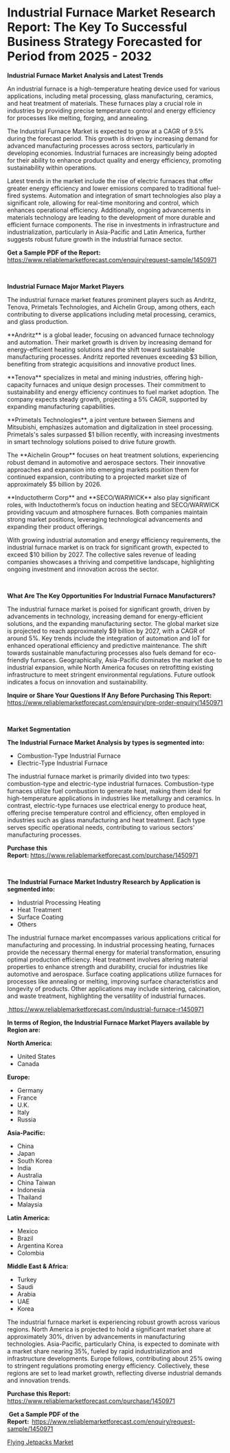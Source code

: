 <p><h1>Industrial Furnace Market Research Report: The Key To Successful Business Strategy Forecasted for Period from 2025 - 2032</h1></p><p><strong>Industrial Furnace Market Analysis and Latest Trends</strong></p>
<p><p>An industrial furnace is a high-temperature heating device used for various applications, including metal processing, glass manufacturing, ceramics, and heat treatment of materials. These furnaces play a crucial role in industries by providing precise temperature control and energy efficiency for processes like melting, forging, and annealing.</p><p>The Industrial Furnace Market is expected to grow at a CAGR of 9.5% during the forecast period. This growth is driven by increasing demand for advanced manufacturing processes across sectors, particularly in developing economies. Industrial furnaces are increasingly being adopted for their ability to enhance product quality and energy efficiency, promoting sustainability within operations. </p><p>Latest trends in the market include the rise of electric furnaces that offer greater energy efficiency and lower emissions compared to traditional fuel-fired systems. Automation and integration of smart technologies also play a significant role, allowing for real-time monitoring and control, which enhances operational efficiency. Additionally, ongoing advancements in materials technology are leading to the development of more durable and efficient furnace components. The rise in investments in infrastructure and industrialization, particularly in Asia-Pacific and Latin America, further suggests robust future growth in the industrial furnace sector.</p></p>
<p><strong>Get a Sample PDF of the Report:&nbsp;</strong> <a href="https://www.reliablemarketforecast.com/enquiry/request-sample/1450971?utm_campaign=1890&utm_medium=2&utm_source=Github&utm_content=ia&utm_term=20022025&utm_id=industrial-furnace">https://www.reliablemarketforecast.com/enquiry/request-sample/1450971</a></p>
<p>&nbsp;</p>
<p><strong>Industrial Furnace Major Market Players</strong></p>
<p><p>The industrial furnace market features prominent players such as Andritz, Tenova, Primetals Technologies, and Aichelin Group, among others, each contributing to diverse applications including metal processing, ceramics, and glass production.</p><p>**Andritz** is a global leader, focusing on advanced furnace technology and automation. Their market growth is driven by increasing demand for energy-efficient heating solutions and the shift toward sustainable manufacturing processes. Andritz reported revenues exceeding $3 billion, benefiting from strategic acquisitions and innovative product lines.</p><p>**Tenova** specializes in metal and mining industries, offering high-capacity furnaces and unique design processes. Their commitment to sustainability and energy efficiency continues to fuel market adoption. The company expects steady growth, projecting a 5% CAGR, supported by expanding manufacturing capabilities.</p><p>**Primetals Technologies**, a joint venture between Siemens and Mitsubishi, emphasizes automation and digitalization in steel processing. Primetals's sales surpassed $1 billion recently, with increasing investments in smart technology solutions poised to drive future growth.</p><p>The **Aichelin Group** focuses on heat treatment solutions, experiencing robust demand in automotive and aerospace sectors. Their innovative approaches and expansion into emerging markets position them for continued expansion, contributing to a projected market size of approximately $5 billion by 2026.</p><p>**Inductotherm Corp** and **SECO/WARWICK** also play significant roles, with Inductotherm’s focus on induction heating and SECO/WARWICK providing vacuum and atmosphere furnaces. Both companies maintain strong market positions, leveraging technological advancements and expanding their product offerings.</p><p>With growing industrial automation and energy efficiency requirements, the industrial furnace market is on track for significant growth, expected to exceed $10 billion by 2027. The collective sales revenue of leading companies showcases a thriving and competitive landscape, highlighting ongoing investment and innovation across the sector.</p></p>
<p>&nbsp;</p>
<p><strong>What Are The Key Opportunities For Industrial Furnace Manufacturers?</strong></p>
<p><p>The industrial furnace market is poised for significant growth, driven by advancements in technology, increasing demand for energy-efficient solutions, and the expanding manufacturing sector. The global market size is projected to reach approximately $9 billion by 2027, with a CAGR of around 5%. Key trends include the integration of automation and IoT for enhanced operational efficiency and predictive maintenance. The shift towards sustainable manufacturing processes also fuels demand for eco-friendly furnaces. Geographically, Asia-Pacific dominates the market due to industrial expansion, while North America focuses on retrofitting existing infrastructure to meet stringent environmental regulations. Future outlook indicates a focus on innovation and sustainability.</p></p>
<p><strong>Inquire or Share Your Questions If Any Before Purchasing This Report:</strong> <a href="https://www.reliablemarketforecast.com/enquiry/pre-order-enquiry/1450971?utm_campaign=1890&utm_medium=2&utm_source=Github&utm_content=ia&utm_term=20022025&utm_id=industrial-furnace">https://www.reliablemarketforecast.com/enquiry/pre-order-enquiry/1450971</a></p>
<p>&nbsp;</p>
<p><strong>Market Segmentation</strong></p>
<p><strong>The Industrial Furnace Market Analysis by types is segmented into:</strong></p>
<p><ul><li>Combustion-Type Industrial Furnace</li><li>Electric-Type Industrial Furnace</li></ul></p>
<p><p>The industrial furnace market is primarily divided into two types: combustion-type and electric-type industrial furnaces. Combustion-type furnaces utilize fuel combustion to generate heat, making them ideal for high-temperature applications in industries like metallurgy and ceramics. In contrast, electric-type furnaces use electrical energy to produce heat, offering precise temperature control and efficiency, often employed in industries such as glass manufacturing and heat treatment. Each type serves specific operational needs, contributing to various sectors' manufacturing processes.</p></p>
<p><strong>Purchase this Report:&nbsp;</strong><a href="https://www.reliablemarketforecast.com/purchase/1450971?utm_campaign=1890&utm_medium=2&utm_source=Github&utm_content=ia&utm_term=20022025&utm_id=industrial-furnace">https://www.reliablemarketforecast.com/purchase/1450971</a></p>
<p>&nbsp;</p>
<p><strong>The Industrial Furnace Market Industry Research by Application is segmented into:</strong></p>
<p><ul><li>Industrial Processing Heating</li><li>Heat Treatment</li><li>Surface Coating</li><li>Others</li></ul></p>
<p><p>The industrial furnace market encompasses various applications critical for manufacturing and processing. In industrial processing heating, furnaces provide the necessary thermal energy for material transformation, ensuring optimal production efficiency. Heat treatment involves altering material properties to enhance strength and durability, crucial for industries like automotive and aerospace. Surface coating applications utilize furnaces for processes like annealing or melting, improving surface characteristics and longevity of products. Other applications may include sintering, calcination, and waste treatment, highlighting the versatility of industrial furnaces.</p></p>
<p><a href="https://www.reliablemarketforecast.com/industrial-furnace-r1450971?utm_campaign=1890&utm_medium=2&utm_source=Github&utm_content=ia&utm_term=20022025&utm_id=industrial-furnace">&nbsp;https://www.reliablemarketforecast.com/industrial-furnace-r1450971</a></p>
<p><strong>In terms of Region, the Industrial Furnace Market Players available by Region are:</strong></p>
<p>
    <p> <strong> North America: </strong>
        <ul>
            <li>United States</li>
            <li>Canada</li>
        </ul>
        </p> 
    <p> <strong> Europe: </strong>
        <ul>
            <li>Germany</li>
            <li>France</li>
            <li>U.K.</li>
            <li>Italy</li>
            <li>Russia</li>
        </ul>
        </p> 
    <p> <strong> Asia-Pacific: </strong>
        <ul>
            <li>China</li>
            <li>Japan</li>
            <li>South Korea</li>
            <li>India</li>
            <li>Australia</li>
            <li>China Taiwan</li>
            <li>Indonesia</li>
            <li>Thailand</li>
            <li>Malaysia</li>
        </ul>
        </p> 
    <p> <strong> Latin America: </strong>
        <ul>
            <li>Mexico</li>
            <li>Brazil</li>
            <li>Argentina Korea</li>
            <li>Colombia</li>
        </ul>
        </p> 
    <p> <strong> Middle East & Africa: </strong>
        <ul>
            <li>Turkey</li>
            <li>Saudi</li>
            <li>Arabia</li>
            <li>UAE</li>
            <li>Korea</li>
        </ul>
    </p>
    </p>
<p><p>The industrial furnace market is experiencing robust growth across various regions. North America is projected to hold a significant market share at approximately 30%, driven by advancements in manufacturing technologies. Asia-Pacific, particularly China, is expected to dominate with a market share nearing 35%, fueled by rapid industrialization and infrastructure developments. Europe follows, contributing about 25% owing to stringent regulations promoting energy efficiency. Collectively, these regions are set to lead market growth, reflecting diverse industrial demands and innovation trends.</p></p>
<p><strong>Purchase this Report: </strong><a href="https://www.reliablemarketforecast.com/purchase/1450971?utm_campaign=1890&utm_medium=2&utm_source=Github&utm_content=ia&utm_term=20022025&utm_id=industrial-furnace">https://www.reliablemarketforecast.com/purchase/1450971</a></p>
<p>&nbsp;<strong>Get a Sample PDF of the Report:&nbsp;&nbsp;</strong><a href="https://www.reliablemarketforecast.com/enquiry/request-sample/1450971?utm_campaign=1890&utm_medium=2&utm_source=Github&utm_content=ia&utm_term=20022025&utm_id=industrial-furnace">https://www.reliablemarketforecast.com/enquiry/request-sample/1450971</a></p>
<p><strong></strong></p>
<p><p><a href="https://github.com/lylyparadise/Market-Research-Report-List-6/blob/main/flying-jetpacks-market.md?utm_campaign=1890&utm_medium=2&utm_source=Github&utm_content=ia&utm_term=20022025&utm_id=industrial-furnace">Flying Jetpacks Market</a></p></p>